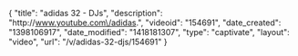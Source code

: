 {
    "title": "adidas 32 - DJs",
    "description": "http:\/\/www.youtube.com\/adidas.",
    "videoid": "154691",
    "date_created": "1398106917",
    "date_modified": "1418181307",
    "type": "captivate",
    "layout": "video",
    "url": "\/v\/adidas-32-djs\/154691"
}